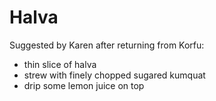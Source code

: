 # Halva

Suggested by Karen after returning from Korfu:

- thin slice of halva
- strew with finely chopped sugared kumquat
- drip some lemon juice on top

